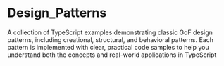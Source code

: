 # Design_Patterns
A collection of TypeScript examples demonstrating classic GoF design patterns, including creational, structural, and behavioral patterns. Each pattern is implemented with clear, practical code samples to help you understand both the concepts and real-world applications in TypeScript

